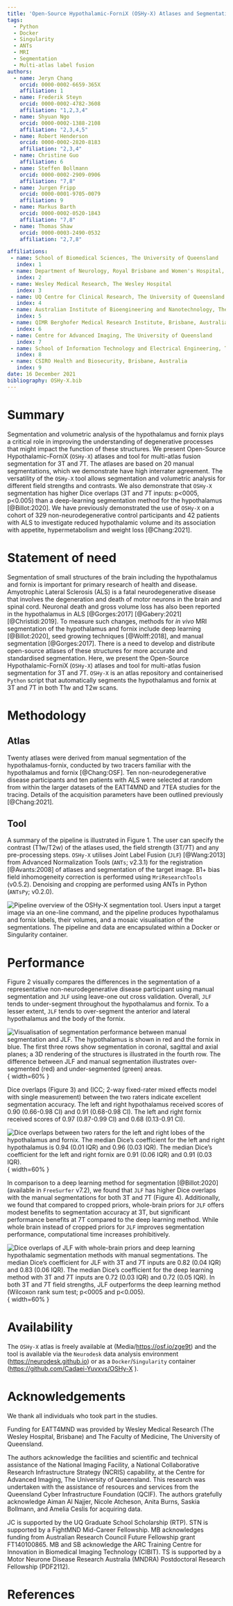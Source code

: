 ```yaml
---
title: 'Open-Source Hypothalamic-ForniX (OSHy-X) Atlases and Segmentation Tool for 3T and 7T'
tags:
  - Python
  - Docker
  - Singularity
  - ANTs
  - MRI
  - Segmentation
  - Multi-atlas label fusion
authors:
  - name: Jeryn Chang
    orcid: 0000-0002-6659-365X
    affiliation: 1
  - name: Frederik Steyn
    orcid: 0000-0002-4782-3608
    affiliation: "1,2,3,4"
  - name: Shyuan Ngo
    orcid: 0000-0002-1388-2108
    affiliation: "2,3,4,5"
  - name: Robert Henderson
    orcid: 0000-0002-2820-8183
    affiliation: "2,3,4"
  - name: Christine Guo
    affiliation: 6
  - name: Steffen Bollmann
    orcid: 0000-0002-2909-0906
    affiliation: "7,8"
  - name: Jurgen Fripp
    orcid: 0000-0001-9705-0079
    affiliation: 9
  - name: Markus Barth
    orcid: 0000-0002-0520-1843
    affiliation: "7,8"
  - name: Thomas Shaw
    orcid: 0000-0003-2490-0532
    affiliation: "2,7,8"

affiliations:
 - name: School of Biomedical Sciences, The University of Queensland 
   index: 1
 - name: Department of Neurology, Royal Brisbane and Women's Hospital, Australia
   index: 2
 - name: Wesley Medical Research, The Wesley Hospital
   index: 3
 - name: UQ Centre for Clinical Research, The University of Queensland
   index: 4
 - name: Australian Institute of Bioengineering and Nanotechnology, The University of Queensland
   index: 5
 - name: QIMR Berghofer Medical Research Institute, Brisbane, Australia
   index: 6
 - name: Centre for Advanced Imaging, The University of Queensland
   index: 7
 - name: School of Information Technology and Electrical Engineering, The University of Queensland 
   index: 8
 - name: CSIRO Health and Biosecurity, Brisbane, Australia
   index: 9
date: 16 December 2021
bibliography: OSHy-X.bib
---
```


# Summary

Segmentation and volumetric analysis of the hypothalamus and fornix plays a 
critical role in improving the understanding of degenerative processes that 
might impact the function of these structures. We present Open-Source 
Hypothalamic-ForniX (`OSHy-X`) atlases and tool for multi-atlas fusion 
segmentation for 3T and 7T. The atlases are based on 20 manual segmentations, 
which we demonstrate have high interrater agreement. The versatility of the 
`OSHy-X` tool allows segmentation and volumetric analysis for different field 
strengths and contrasts. We also demonstrate that `OSHy-X` segmentation has 
higher Dice overlaps (3T and 7T inputs: p<0005, p<0.005) than a deep-learning 
segmentation method for the hypothalamus [@Billot:2020]. We have previously 
demonstrated the use of `OSHy-X` on a cohort of 329 non-neurodegenerative 
control participants and 42 patients with ALS to investigate reduced 
hypothalamic volume and its association with appetite, hypermetabolism and 
weight loss [@Chang:2021].

# Statement of need

Segmentation of small structures of the brain including the hypothalamus and fornix is important for primary research of health and disease. Amyotrophic Lateral Sclerosis (ALS) is a fatal neurodegenerative disease that involves the degeneration and death of motor neurons in the brain and spinal cord. Neuronal death and gross volume loss has also been reported in the hypothalamus in ALS [@Gorges:2017] [@Gabery:2021] [@Christidi:2019]. To measure such changes, methods for *in vivo* MRI segmentation of the hypothalamus and fornix include deep learning [@Billot:2020], seed growing techniques [@Wolff:2018], and manual segmentation [@Gorges:2017]. There is a need to develop and distribute open-source atlases of these structures for more accurate and standardised segmentation. Here, we present the Open-Source Hypothalamic-ForniX (`OSHy-X`) atlases and tool for multi-atlas fusion segmentation for 3T and 7T. `OSHy-X` is an atlas repository and containerised `Python` script that automatically segments the hypothalamus and fornix at 3T and 7T in both T1w and T2w scans.

# Methodology

## Atlas

Twenty atlases were derived from manual segmentation of the hypothalamus-fornix, conducted by two tracers familiar with the hypothalamus and fornix [@Chang:OSF]. Ten non-neurodegenerative disease participants and ten patients with ALS were selected at random from within the larger datasets of the EATT4MND and 7TEA studies for the tracing. Details of the acquisition parameters have been outlined previously [@Chang:2021].

## Tool

A summary of the pipeline is illustrated in Figure 1. The user can specify the contrast (T1w/T2w) of the atlases used, the field strength (3T/7T) and any pre-processing steps. `OSHy-X` utilises Joint Label Fusion (`JLF`) [@Wang:2013] from Advanced Normalization Tools (`ANTs`; v2.3.1) for the registration [@Avants:2008] of atlases and segmentation of the target image. B1+ bias field inhomogeneity correction is performed using `MriResearchTools` (v0.5.2). Denoising and cropping are performed using ANTs in Python (`ANTsPy`; v0.2.0).

![Pipeline overview of the OSHy-X segmentation tool. Users input a target image via an one-line command, and the pipeline produces hypothalamus and fornix labels, their volumes, and a mosaic visualisation of the segmentations. The pipeline and data are encapsulated within a Docker or Singularity container.](../Media/OSHy_figure_1.GIF)

# Performance

Figure 2 visually compares the differences in the segmentation of a representative non-neurodegenerative disease participant using manual segmentation and `JLF` using leave-one out cross validation. Overall, `JLF` tends to under-segment throughout the hypothalamus and fornix. To a lesser extent, `JLF` tends to over-segment the anterior and lateral hypothalamus and the body of the fornix. 

![Visualisation of segmentation performance between manual segmentation and `JLF`. The hypothalamus is shown in red and the fornix in blue. The first three rows show segmentation in coronal, sagittal and axial planes; a 3D rendering of the structures is illustrated in the fourth row. The difference between `JLF` and manual segmentation illustrates over-segmented (red) and under-segmented (green) areas.](../Media/OSHy-X_figure_2.GIF){ width=60% }

Dice overlaps (Figure 3) and (ICC; 2-way fixed-rater mixed effects model with single measurement) between the two raters indicate excellent segmentation accuracy. The left and right hypothalamus received scores of 0.90 (0.66-0.98 CI) and 0.91 (0.68-0.98 CI). The left and right fornix received scores of 0.97 (0.87-0.99 CI) and 0.68 (0.13-0.91 CI).

![Dice overlaps between two raters for the left and right lobes of the hypothalamus and fornix. The median Dice’s coefficient for the left and right hypothalamus is 0.94 (0.01 IQR) and 0.96 (0.03 IQR). The median Dice’s coefficient for the left and right fornix are 0.91 (0.06 IQR) and 0.91 (0.03 IQR).](../Media/OSHy-X_figure_3.png){ width=60% }

In comparison to a deep learning method for segmentation [@Billot:2020]  (available in `FreeSurfer` v7.2), we found that `JLF` has higher Dice overlaps with the manual segmentations for both 3T and 7T (Figure 4). Additionally, we found that compared to cropped priors, whole-brain priors for `JLF` offers modest benefits to segmentation accuracy at 3T, but significant performance benefits at 7T compared to the deep learning method. While whole brain instead of cropped priors for `JLF` improves segmentation performance, computational time increases prohibitively.

![Dice overlaps of `JLF` with whole-brain priors and deep learning hypothalamic segmentation methods with manual segmentations. The median Dice’s coefficient for `JLF` with 3T and 7T inputs are 0.82 (0.04 IQR) and 0.83 (0.06 IQR). The median Dice’s coefficient for the deep learning method with 3T and 7T inputs are 0.72 (0.03 IQR) and 0.72 (0.05 IQR). In both 3T and 7T field strengths, `JLF` outperforms the deep learning method (Wilcoxon rank sum test; p<0005 and p<0.005).](../Media/OSHy-X_figure_4.png){ width=60% }

# Availability

The `OSHy-X` atlas is freely available at (Media/https://osf.io/zge9t) and the tool is available via the `Neurodesk` data analysis environment (https://neurodesk.github.io) or as a `Docker`/`Singularity` container (https://github.com/Cadaei-Yuvxvs/OSHy-X ).

# Acknowledgements

We thank all individuals who took part in the studies. 

Funding for EATT4MND was provided by Wesley Medical Research (The Wesley Hospital, Brisbane) and The Faculty of Medicine, The University of Queensland.

The authors acknowledge the facilities and scientific and technical assistance of the National Imaging Facility, a National Collaborative Research Infrastructure Strategy (NCRIS) capability, at the Centre for Advanced Imaging, The University of Queensland. This research was undertaken with the assistance of resources and services from the Queensland Cyber Infrastructure Foundation (QCIF). The authors gratefully acknowledge Aiman Al Najjer, Nicole Atcheson, Anita Burns, Saskia Bollmann, and Amelia Ceslis for acquiring data.

JC is supported by the UQ Graduate School Scholarship (RTP). STN is supported by a FightMND Mid-Career Fellowship. MB acknowledges funding from Australian Research Council Future Fellowship grant FT140100865. MB and SB acknowledge the ARC Training Centre for Innovation in Biomedical Imaging Technology (CIBIT). TS is supported by a Motor Neurone Disease Research Australia (MNDRA) Postdoctoral Research Fellowship (PDF2112). 

# References